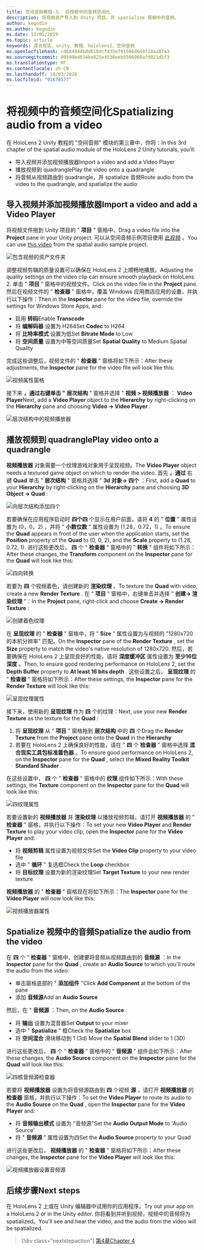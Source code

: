 ```yaml
---
title: 空间音频教程-3。 将视频中的音频空间化
description: 将视频资产导入到 Unity 项目，并 spatialize 视频中的音频。
author: kegodin
ms.author: kegodin
ms.date: 12/01/2019
ms.topic: article
keywords: 混合现实、unity、教程、hololens2、空间音频
ms.openlocfilehash: cd684944bdd618dcf435ef91566d6d4f18aa87a3
ms.sourcegitcommit: 09599b4034be825e4536eeb9566968afd021d5f3
ms.translationtype: MT
ms.contentlocale: zh-CN
ms.lasthandoff: 10/03/2020
ms.locfileid: "91678577"
---
```

# <a name="spatializing-audio-from-a-video"></a><span data-ttu-id="a9c99-105">将视频中的音频空间化</span><span class="sxs-lookup"><span data-stu-id="a9c99-105">Spatializing audio from a video</span></span>
<span data-ttu-id="a9c99-106">在 HoloLens 2 Unity 教程的 "空间音频" 模块的第三章中，你将：</span><span class="sxs-lookup"><span data-stu-id="a9c99-106">In this 3rd chapter of the spatial audio module of the HoloLens 2 Unity tutorials, you'll:</span></span>
* <span data-ttu-id="a9c99-107">导入视频并添加视频播放器</span><span class="sxs-lookup"><span data-stu-id="a9c99-107">Import a video and add a Video Player</span></span>
* <span data-ttu-id="a9c99-108">播放视频到 quadrangle</span><span class="sxs-lookup"><span data-stu-id="a9c99-108">Play the video onto a quadrangle</span></span>
* <span data-ttu-id="a9c99-109">将音频从视频路由到 quadrangle，并 spatialize 音频</span><span class="sxs-lookup"><span data-stu-id="a9c99-109">Route audio from the video to the quadrangle, and spatialize the audio</span></span>

## <a name="import-a-video-and-add-a-video-player"></a><span data-ttu-id="a9c99-110">导入视频并添加视频播放器</span><span class="sxs-lookup"><span data-stu-id="a9c99-110">Import a video and add a Video Player</span></span>

<span data-ttu-id="a9c99-111">将视频文件拖到 Unity 项目的 " **项目** " 窗格中。</span><span class="sxs-lookup"><span data-stu-id="a9c99-111">Drag a video file into the **Project** pane in your Unity project.</span></span> <span data-ttu-id="a9c99-112">可以从空间音频示例项目使用 [此视频](https://github.com/microsoft/spatialaudio-unity/blob/develop/Samples/MicrosoftSpatializerSample/Assets/Microsoft%20HoloLens%20-%20Spatial%20Sound-PTPvx7mDon4.mp4?raw=true) 。</span><span class="sxs-lookup"><span data-stu-id="a9c99-112">You can use [this video](https://github.com/microsoft/spatialaudio-unity/blob/develop/Samples/MicrosoftSpatializerSample/Assets/Microsoft%20HoloLens%20-%20Spatial%20Sound-PTPvx7mDon4.mp4?raw=true) from the spatial audio sample project.</span></span>

![包含视频的资产文件夹](images/spatial-audio/assets-folder-with-video.png)

<span data-ttu-id="a9c99-114">调整视频剪辑的质量设置可以确保在 HoloLens 2 上顺畅地播放。</span><span class="sxs-lookup"><span data-stu-id="a9c99-114">Adjusting the quality settings on the video clip can ensure smooth playback on HoloLens 2.</span></span> <span data-ttu-id="a9c99-115">单击 " **项目** " 窗格中的视频文件。</span><span class="sxs-lookup"><span data-stu-id="a9c99-115">Click on the video file in the **Project** pane.</span></span> <span data-ttu-id="a9c99-116">然后在视频文件的 " **检查器** " 窗格中，覆盖 Windows 应用商店应用的设置，并执行以下操作：</span><span class="sxs-lookup"><span data-stu-id="a9c99-116">Then in the **Inspector** pane for the video file, override the settings for Windows Store Apps, and:</span></span>
* <span data-ttu-id="a9c99-117">启用 **转码**</span><span class="sxs-lookup"><span data-stu-id="a9c99-117">Enable **Transcode**</span></span>
* <span data-ttu-id="a9c99-118">将 **编解码器** 设置为 H264</span><span class="sxs-lookup"><span data-stu-id="a9c99-118">Set **Codec** to H264</span></span>
* <span data-ttu-id="a9c99-119">将 **比特率模式** 设置为低</span><span class="sxs-lookup"><span data-stu-id="a9c99-119">Set **Bitrate Mode** to Low</span></span>
* <span data-ttu-id="a9c99-120">将 **空间质量** 设置为中等空间质量</span><span class="sxs-lookup"><span data-stu-id="a9c99-120">Set **Spatial Quality** to Medium Spatial Quality</span></span>

<span data-ttu-id="a9c99-121">完成这些调整后，视频文件的 " **检查器** " 窗格将如下所示：</span><span class="sxs-lookup"><span data-stu-id="a9c99-121">After these adjustments, the **Inspector** pane for the video file will look like this:</span></span>

![视频属性窗格](images/spatial-audio/video-property-pane.png)

<span data-ttu-id="a9c99-123">接下来 **，通过右键单击 "** **层次结构** " 窗格并选择 " **视频 > 视频播放器** ： **Video Player**</span><span class="sxs-lookup"><span data-stu-id="a9c99-123">Next, add a **Video Player** object to the **Hierarchy** by right-clicking on the **Hierarchy** pane and choosing **Video -> Video Player** :</span></span>

![层次结构中的视频播放器](images/spatial-audio/video-player-in-hierarchy.png)

## <a name="play-video-onto-a-quadrangle"></a><span data-ttu-id="a9c99-125">播放视频到 quadrangle</span><span class="sxs-lookup"><span data-stu-id="a9c99-125">Play video onto a quadrangle</span></span>
<span data-ttu-id="a9c99-126">**视频播放器** 对象需要一个纹理游戏对象用于呈现视频。</span><span class="sxs-lookup"><span data-stu-id="a9c99-126">The **Video Player** object needs a textured game object on which to render the video.</span></span> <span data-ttu-id="a9c99-127">首先 **，通过** 右键 **Quad** 单击 " **层次结构** " 窗格并选择 " **3d 对象-> 四个** ：</span><span class="sxs-lookup"><span data-stu-id="a9c99-127">First, add a **Quad** to your **Hierarchy** by right-clicking on the **Hierarchy** pane and choosing **3D Object -> Quad** :</span></span>

![向层次结构添加四个](images/spatial-audio/add-quad-to-hierarchy.png)

<span data-ttu-id="a9c99-129">若要确保在应用程序启动时 **四个四** 个显示在用户前面，请将 **4** 的 " **位置** " 属性设置为 (0，0，2) ，并将 " **小数位数** " 属性设置为 (1.28，0.72，1) 。</span><span class="sxs-lookup"><span data-stu-id="a9c99-129">To ensure the **Quad** appears in front of the user when the application starts, set the **Position** property of the **Quad** to (0, 0, 2), and the **Scale** property to (1.28, 0.72, 1).</span></span> <span data-ttu-id="a9c99-130">进行这些更改后， **四** 个 " **检查器** " 窗格中的 " **转换** " 组件将如下所示：</span><span class="sxs-lookup"><span data-stu-id="a9c99-130">After these changes, the **Transform** component on the **Inspector** pane for the **Quad** will look like this:</span></span>

![四向转换](images/spatial-audio/quad-transform.png)

<span data-ttu-id="a9c99-132">若要为 **四** 个视频着色，请创建新的 **渲染纹理** 。</span><span class="sxs-lookup"><span data-stu-id="a9c99-132">To texture the **Quad** with video, create a new **Render Texture** .</span></span> <span data-ttu-id="a9c99-133">在 " **项目** " 窗格中，右键单击并选择 " **创建-> 渲染纹理** "：</span><span class="sxs-lookup"><span data-stu-id="a9c99-133">In the **Project** pane, right-click and choose **Create -> Render Texture** :</span></span>

![创建着色纹理](images/spatial-audio/create-render-texture.png)

<span data-ttu-id="a9c99-135">在 **呈现纹理** 的 " **检查器** " 窗格中，将 " **Size** " 属性设置为与视频的 "1280x720 的本机分辨率" 匹配。</span><span class="sxs-lookup"><span data-stu-id="a9c99-135">On the **Inspector** pane of the **Render Texture** , set the **Size** property to match the video's native resolution of 1280x720.</span></span> <span data-ttu-id="a9c99-136">然后，若要确保在 HoloLens 2 上呈现良好的性能，请将 **深度缓冲区** 属性设置为 **至少16位深度** 。</span><span class="sxs-lookup"><span data-stu-id="a9c99-136">Then, to ensure good rendering performance on HoloLens 2, set the **Depth Buffer** property to **At least 16 bits depth** .</span></span> <span data-ttu-id="a9c99-137">这些设置之后， **呈现纹理** 的 " **检查器** " 窗格将如下所示：</span><span class="sxs-lookup"><span data-stu-id="a9c99-137">After these settings, the **Inspector** pane for the **Render Texture** will look like this:</span></span>

![呈现纹理属性](images/spatial-audio/render-texture-properties.png)

<span data-ttu-id="a9c99-139">接下来，使用新的 **呈现纹理** 作为 **四** 个的纹理：</span><span class="sxs-lookup"><span data-stu-id="a9c99-139">Next, use your new **Render Texture** as the texture for the **Quad** :</span></span>
1. <span data-ttu-id="a9c99-140">将 **呈现纹理** 从 " **项目** " 窗格拖到 **层次结构** 中的 **四** 个</span><span class="sxs-lookup"><span data-stu-id="a9c99-140">Drag the **Render Texture** from the **Project** pane onto the **Quad** in the **Hierarchy**</span></span>
2. <span data-ttu-id="a9c99-141">若要在 HoloLens 2 上确保良好的性能，请在 " **四** 个 **检查器** " 窗格中选择 **混合现实工具包标准着色器** 。</span><span class="sxs-lookup"><span data-stu-id="a9c99-141">To ensure good performance on HoloLens 2, on the **Inspector** pane for the **Quad** , select the **Mixed Reality Toolkit Standard Shader** .</span></span>

<span data-ttu-id="a9c99-142">在这些设置中， **四** 个 " **检查器** " 窗格中的 **纹理** 组件如下所示：</span><span class="sxs-lookup"><span data-stu-id="a9c99-142">With these settings, the **Texture** component on the **Inspector** pane for the **Quad** will look like this:</span></span>

![四纹理属性](images/spatial-audio/quad-texture-properties.png)

<span data-ttu-id="a9c99-144">若要设置新的 **视频播放器** 并 **渲染纹理** 以播放视频剪辑，请打开 **视频播放器** 的 " **检查器** " 窗格，并执行以下操作：</span><span class="sxs-lookup"><span data-stu-id="a9c99-144">To set your new **Video Player** and **Render Texture** to play your video clip, open the **Inspector** pane for the **Video Player** and:</span></span>
* <span data-ttu-id="a9c99-145">将 **视频剪辑** 属性设置为视频文件</span><span class="sxs-lookup"><span data-stu-id="a9c99-145">Set the **Video Clip** property to your video file</span></span>
* <span data-ttu-id="a9c99-146">选中 " **循环** " 复选框</span><span class="sxs-lookup"><span data-stu-id="a9c99-146">Check the **Loop** checkbox</span></span>
* <span data-ttu-id="a9c99-147">将 **目标纹理** 设置为新的渲染纹理</span><span class="sxs-lookup"><span data-stu-id="a9c99-147">Set **Target Texture** to your new render texture</span></span>

<span data-ttu-id="a9c99-148">**视频播放器** 的 " **检查器** " 窗格现在将如下所示：</span><span class="sxs-lookup"><span data-stu-id="a9c99-148">The **Inspector** pane for the **Video Player** will now look like this:</span></span>

![视频播放器属性](images/spatial-audio/video-player-properties.png)

## <a name="spatialize-the-audio-from-the-video"></a><span data-ttu-id="a9c99-150">Spatialize 视频中的音频</span><span class="sxs-lookup"><span data-stu-id="a9c99-150">Spatialize the audio from the video</span></span>
<span data-ttu-id="a9c99-151">在 **四** 个 " **检查器** " 窗格中，创建要将音频从视频路由到的 **音频源** ：</span><span class="sxs-lookup"><span data-stu-id="a9c99-151">In the **Inspector** pane for the **Quad** , create an **Audio Source** to which you'll route the audio from the video:</span></span>
* <span data-ttu-id="a9c99-152">单击窗格底部的 " **添加组件** "</span><span class="sxs-lookup"><span data-stu-id="a9c99-152">Click **Add Component** at the bottom of the pane</span></span>
* <span data-ttu-id="a9c99-153">添加 **音频源**</span><span class="sxs-lookup"><span data-stu-id="a9c99-153">Add an **Audio Source**</span></span>

<span data-ttu-id="a9c99-154">然后，在 " **音频源** ：</span><span class="sxs-lookup"><span data-stu-id="a9c99-154">Then, on the **Audio Source** :</span></span>
* <span data-ttu-id="a9c99-155">将 **输出** 设置为混音器</span><span class="sxs-lookup"><span data-stu-id="a9c99-155">Set **Output** to your mixer</span></span>
* <span data-ttu-id="a9c99-156">选中 " **Spatialize** " 框</span><span class="sxs-lookup"><span data-stu-id="a9c99-156">Check the **Spatialize** box</span></span>
* <span data-ttu-id="a9c99-157">将 **空间混合** 滑块移动到 1 (3d) </span><span class="sxs-lookup"><span data-stu-id="a9c99-157">Move the **Spatial Blend** slider to 1 (3D)</span></span>

<span data-ttu-id="a9c99-158">进行这些更改后， **四** 个 " **检查器** " 窗格中的 " **音频源** " 组件会如下所示：</span><span class="sxs-lookup"><span data-stu-id="a9c99-158">After these changes, the **Audio Source** component on the **Inspector** pane for the **Quad** will look like this:</span></span>

![四核音频源检查器](images/spatial-audio/quad-audio-source-inspector.png)

<span data-ttu-id="a9c99-160">若要将 **视频播放器** 设置为将音频源路由到 **四** 个视频 **源** ，请打开 **视频播放器** 的 **检查器** 窗格，并执行以下操作：</span><span class="sxs-lookup"><span data-stu-id="a9c99-160">To set the **Video Player** to route its audio to the **Audio Source** on the **Quad** , open the **Inspector** pane for the **Video Player** and:</span></span>
* <span data-ttu-id="a9c99-161">将 **音频输出模式** 设置为 "音频源"</span><span class="sxs-lookup"><span data-stu-id="a9c99-161">Set the **Audio Output Mode** to 'Audio Source'</span></span>
* <span data-ttu-id="a9c99-162">将 " **音频源** " 属性设置为四</span><span class="sxs-lookup"><span data-stu-id="a9c99-162">Set the **Audio Source** property to your Quad</span></span>

<span data-ttu-id="a9c99-163">进行这些更改后， **视频播放器** 的 " **检查器** " 窗格将如下所示：</span><span class="sxs-lookup"><span data-stu-id="a9c99-163">After these changes, the **Inspector** pane for the **Video Player** will look like this:</span></span>

![视频播放器设置音频源](images/spatial-audio/video-player-set-audio-source.png)

## <a name="next-steps"></a><span data-ttu-id="a9c99-165">后续步骤</span><span class="sxs-lookup"><span data-stu-id="a9c99-165">Next steps</span></span>
<span data-ttu-id="a9c99-166">在 HoloLens 2 上或在 Unity 编辑器中试用你的应用程序。</span><span class="sxs-lookup"><span data-stu-id="a9c99-166">Try out your app on a HoloLens 2 or in the Unity editor.</span></span> <span data-ttu-id="a9c99-167">你将看到并听到视频，视频中的音频将为 spatialized。</span><span class="sxs-lookup"><span data-stu-id="a9c99-167">You'll see and hear the video, and the audio from the video will be spatialized.</span></span>

> [!div class="nextstepaction"]
> [<span data-ttu-id="a9c99-168">第4章</span><span class="sxs-lookup"><span data-stu-id="a9c99-168">Chapter 4</span></span>](unity-spatial-audio-ch4.md) 

